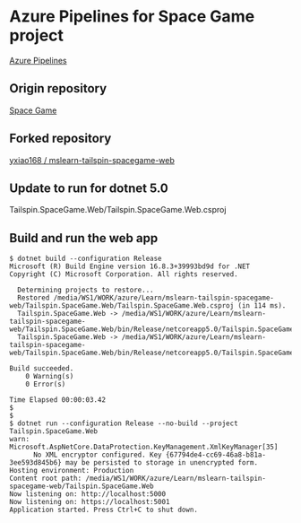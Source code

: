 #  Azure Pipelines for Space Game project
[Azure Pipelines](https://docs.microsoft.com/en-us/learn/modules/create-a-build-pipeline/1-introduction)

## Origin repository
[Space Game](https://github.com/MicrosoftDocs/mslearn-tailspin-spacegame-web)

## Forked repository
[yxiao168 / mslearn-tailspin-spacegame-web](https://github.com/yxiao168/mslearn-tailspin-spacegame-web)


## Update to run for dotnet 5.0
Tailspin.SpaceGame.Web/Tailspin.SpaceGame.Web.csproj

## Build and run the web app
```shell
$ dotnet build --configuration Release
Microsoft (R) Build Engine version 16.8.3+39993bd9d for .NET
Copyright (C) Microsoft Corporation. All rights reserved.

  Determining projects to restore...
  Restored /media/WS1/WORK/azure/Learn/mslearn-tailspin-spacegame-web/Tailspin.SpaceGame.Web/Tailspin.SpaceGame.Web.csproj (in 114 ms).
  Tailspin.SpaceGame.Web -> /media/WS1/WORK/azure/Learn/mslearn-tailspin-spacegame-web/Tailspin.SpaceGame.Web/bin/Release/netcoreapp5.0/Tailspin.SpaceGame.Web.dll
  Tailspin.SpaceGame.Web -> /media/WS1/WORK/azure/Learn/mslearn-tailspin-spacegame-web/Tailspin.SpaceGame.Web/bin/Release/netcoreapp5.0/Tailspin.SpaceGame.Web.Views.dll

Build succeeded.
    0 Warning(s)
    0 Error(s)

Time Elapsed 00:00:03.42
$
$
$ dotnet run --configuration Release --no-build --project Tailspin.SpaceGame.Web
warn: Microsoft.AspNetCore.DataProtection.KeyManagement.XmlKeyManager[35]
      No XML encryptor configured. Key {67794de4-cc69-46a8-b81a-3ee593d845b6} may be persisted to storage in unencrypted form.
Hosting environment: Production
Content root path: /media/WS1/WORK/azure/Learn/mslearn-tailspin-spacegame-web/Tailspin.SpaceGame.Web
Now listening on: http://localhost:5000
Now listening on: https://localhost:5001
Application started. Press Ctrl+C to shut down.
```